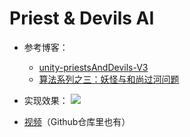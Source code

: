 # Priest & Devils AI

* 参考博客：
    * [unity-priestsAndDevils-V3](https://xwy27.github.io/Unity-3d/priestsAndDevils-V3/#%E6%B8%B8%E6%88%8F%E7%8A%B6%E6%80%81%E5%9B%BE)
    * [算法系列之三：妖怪与和尚过河问题](https://blog.csdn.net/orbit/article/details/6630461)
* 实现效果：
![](Animation.gif)

* [视频](https://www.bilibili.com/video/av25234390)（Github仓库里也有）
